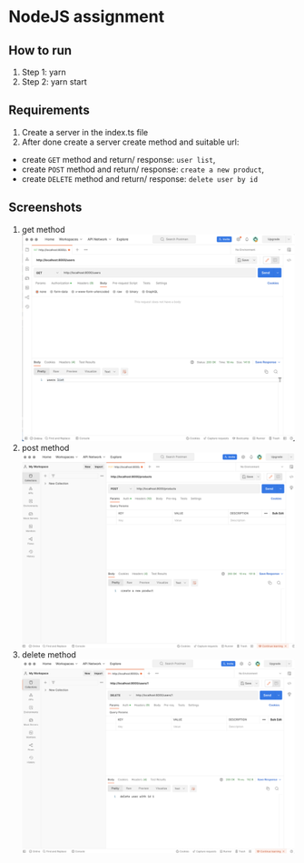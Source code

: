 # NodeJS assignment

## How to run

1. Step 1: yarn
2. Step 2: yarn start

## Requirements

1. Create a server in the index.ts file
2. After done create a server create method and suitable url:

- create `GET` method and return/ response: `user list`,
- create `POST` method and return/ response: `create a new product`,
- create `DELETE` method and return/ response: `delete user by id`

## Screenshots

1. get method
   ![getMethod](./screenshot/getMethod.png)
2. post method ![postMethod](./screenshot/postMethod.png)
3. delete method ![deleteMethod](./screenshot//deleteUser.png)
